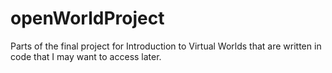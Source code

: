 # openWorldProject
Parts of the final project for Introduction to Virtual Worlds that are written in code that I may want to access later. 
